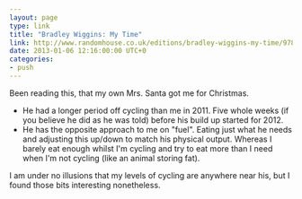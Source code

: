 ```yaml
---
layout: page
type: link
title: "Bradley Wiggins: My Time"
link: http://www.randomhouse.co.uk/editions/bradley-wiggins-my-time/9780224092128
date: 2013-01-06 12:16:00:00 UTC+0
categories: 
- push
---
```

Been reading this, that my own Mrs. Santa got me for Christmas.

- He had a longer period off cycling than me in 2011. Five whole weeks (if you believe he did as he was told) before his build up started for 2012.
- He has the opposite approach to me on "fuel". Eating just what he needs and adjusting this up/down to match his physical output. Whereas I barely eat enough whilst I'm cycling and try to eat more than I need when I'm not cycling (like an animal storing fat).

I am under no illusions that my levels of cycling are anywhere near his, but I found those bits interesting nonetheless.
